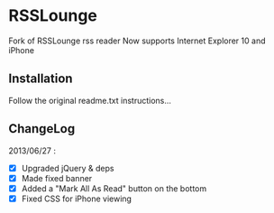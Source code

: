 RSSLounge
=========

Fork of RSSLounge rss reader
Now supports Internet Explorer 10 and iPhone

Installation
------------
Follow the original readme.txt instructions...

ChangeLog
---------

2013/06/27 :
- [x] Upgraded jQuery & deps
- [x] Made fixed banner
- [x] Added a "Mark All As Read" button on the bottom
- [x] Fixed CSS for iPhone viewing
